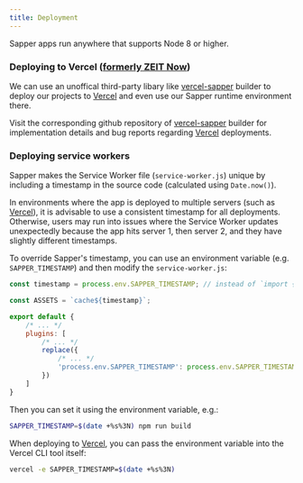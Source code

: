 ```yaml
---
title: Deployment
---
```


Sapper apps run anywhere that supports Node 8 or higher.

### Deploying to Vercel ([formerly ZEIT Now](https://vercel.com/blog/zeit-is-now-vercel))

We can use an unoffical third-party libary like [vercel-sapper](https://www.npmjs.com/package/vercel-sapper) builder to deploy our projects to [Vercel] and even use our Sapper runtime environment there.

Visit the corresponding github repository of [vercel-sapper](https://github.com/thgh/vercel-sapper#readme) builder for implementation details and bug reports regarding [Vercel] deployments.

### Deploying service workers

Sapper makes the Service Worker file (`service-worker.js`) unique by including a timestamp in the source code
(calculated using `Date.now()`).

In environments where the app is deployed to multiple servers (such as [Vercel]), it is advisable to use a
consistent timestamp for all deployments. Otherwise, users may run into issues where the Service Worker
updates unexpectedly because the app hits server 1, then server 2, and they have slightly different timestamps.

To override Sapper's timestamp, you can use an environment variable (e.g. `SAPPER_TIMESTAMP`) and then modify
the `service-worker.js`:

```js
const timestamp = process.env.SAPPER_TIMESTAMP; // instead of `import { timestamp }`

const ASSETS = `cache${timestamp}`;

export default {
	/* ... */
	plugins: [
		/* ... */
		replace({
			/* ... */
			'process.env.SAPPER_TIMESTAMP': process.env.SAPPER_TIMESTAMP || Date.now()
		})
	]
}
```

Then you can set it using the environment variable, e.g.:

```bash
SAPPER_TIMESTAMP=$(date +%s%3N) npm run build
```

When deploying to [Vercel], you can pass the environment variable into the Vercel CLI tool itself:

```bash
vercel -e SAPPER_TIMESTAMP=$(date +%s%3N)
```

[Vercel]: https://vercel.com/home
